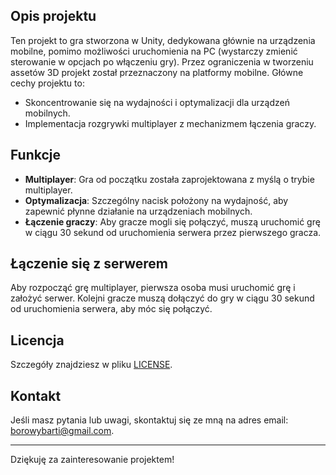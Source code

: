 ## Opis projektu

Ten projekt to gra stworzona w Unity, dedykowana głównie na urządzenia mobilne, pomimo możliwości uruchomienia na PC (wystarczy zmienić sterowanie w opcjach po włączeniu gry). 
Przez ograniczenia w tworzeniu assetów 3D projekt został przeznaczony na platformy mobilne. Główne cechy projektu to:

- Skoncentrowanie się na wydajności i optymalizacji dla urządzeń mobilnych.
- Implementacja rozgrywki multiplayer z mechanizmem łączenia graczy.

## Funkcje

- **Multiplayer**: Gra od początku została zaprojektowana z myślą o trybie multiplayer.
- **Optymalizacja**: Szczególny nacisk położony na wydajność, aby zapewnić płynne działanie na urządzeniach mobilnych.
- **Łączenie graczy**: Aby gracze mogli się połączyć, muszą uruchomić grę w ciągu 30 sekund od uruchomienia serwera przez pierwszego gracza.


## Łączenie się z serwerem

Aby rozpocząć grę multiplayer, pierwsza osoba musi uruchomić grę i założyć serwer. Kolejni gracze muszą dołączyć do gry w ciągu 30 sekund od uruchomienia serwera, aby móc się połączyć.


## Licencja

Szczegóły znajdziesz w pliku [LICENSE](LICENSE).

## Kontakt

Jeśli masz pytania lub uwagi, skontaktuj się ze mną na adres email: borowybarti@gmail.com.

---

Dziękuję za zainteresowanie projektem!
